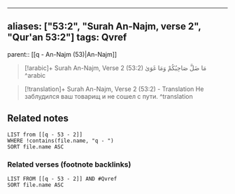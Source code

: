 
---
aliases: ["53:2", "Surah An-Najm, verse 2", "Qur'an 53:2"]
tags: Qvref
---

parent:: [[q - An-Najm (53)|An-Najm]]

> [!arabic]+ Surah An-Najm, Verse 2 (53:2)
> <span class="quran-arabic">مَا ضَلَّ صَاحِبُكُمْ وَمَا غَوَىٰ</span>
^arabic

> [!translation]+ Surah An-Najm, Verse 2 (53:2) - Translation
> Не заблудился ваш товарищ и не сошел с пути.
^translation



## Related notes
```dataview
LIST from [[q - 53 - 2]]
WHERE !contains(file.name, "q - ")
SORT file.name ASC
```

### Related verses (footnote backlinks)
```dataview
LIST FROM [[q - 53 - 2]] AND #Qvref
SORT file.name ASC
```

